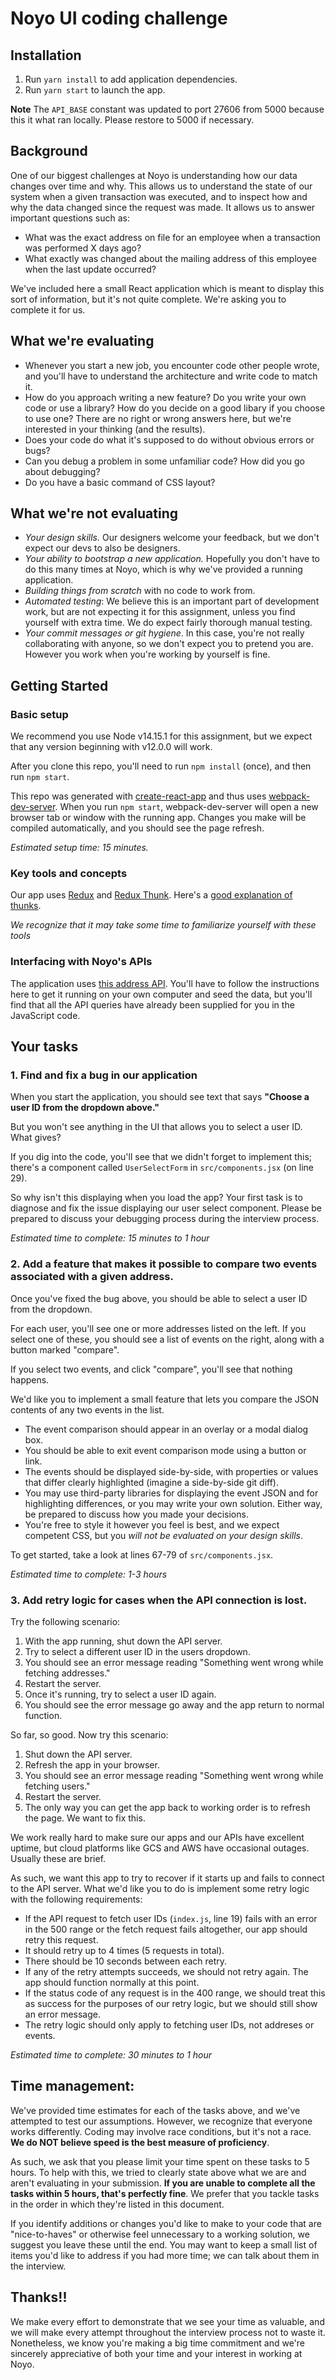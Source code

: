 # Noyo UI coding challenge

## Installation
1. Run `yarn install` to add application dependencies.
2. Run `yarn start` to launch the app.

**Note** The `API_BASE` constant was updated to port 27606 from 5000 because this it what ran locally. Please restore to 5000 if necessary.

## Background
One of our biggest challenges at Noyo is understanding how our data changes over time and why. This allows us to understand the state of our system when a given transaction was executed, and to inspect how and why the data changed since the request was made. It allows us to answer important questions such as:

* What was the exact address on file for an employee when a transaction was performed X days ago?
* What exactly was changed about the mailing address of this employee when the last update occurred?

We've included here a small React application which is meant to display this sort of information, but it's not quite complete. We're asking you to complete it for us.

## What we're evaluating
* Whenever you start a new job, you encounter code other people wrote, and you'll have to understand the architecture and write code to match it.
* How do you approach writing a new feature? Do you write your own code or use a library? How do you decide on a good libary if you choose to use one? There are no right or wrong answers here, but we're interested in your thinking (and the results).
* Does your code do what it's supposed to do without obvious errors or bugs?
* Can you debug a problem in some unfamiliar code? How did you go about debugging?
* Do you have a basic command of CSS layout?

## What we're not evaluating
* *Your design skills.* Our designers welcome your feedback, but we don't expect our devs to also be designers.
* *Your ability to bootstrap a new application.* Hopefully you don't have to do this many times at Noyo, which is why we've provided a running application.
* *Building things from scratch* with no code to work from.
* *Automated testing*: We believe this is an important part of development work, but are not expecting it for this assignment, unless you find yourself with extra time. We do expect fairly thorough manual testing.
* *Your commit messages or git hygiene*. In this case, you're not really collaborating with anyone, so we don't expect you to pretend you are. However you work when you're working by yourself is fine.



## Getting Started

### Basic setup
We recommend you use Node v14.15.1 for this assignment, but we expect that any version beginning with v12.0.0 will work.

 After you clone this repo, you'll need to run `npm install` (once), and then run
`npm start`. 

This repo was generated with [create-react-app](https://github.com/facebook/create-react-app) and thus uses [webpack-dev-server](https://github.com/webpack/webpack-dev-server).
When you run `npm start`, webpack-dev-server will open a new browser tab or window with the running app.
Changes you make will be compiled automatically, and you should see the page refresh.

*Estimated setup time: 15 minutes.*

### Key tools and concepts

Our app uses [Redux](https://redux.js.org/) and [Redux Thunk](https://github.com/reduxjs/redux-thunk). Here's a [good explanation of thunks](https://daveceddia.com/what-is-a-thunk/).

*We recognize that it may take some time to familiarize yourself with these tools*

### Interfacing with Noyo's APIs

The application uses [this address API](https://github.com/noyo-technologies/address-history-challenge). You'll have to follow the instructions here to get it running on your own computer and seed the data, but you'll find that all the API queries have already been supplied for you in the JavaScript code. 

## Your tasks
### 1. Find and fix a bug in our application
When you start the application, you should see text that says **"Choose a user ID from the dropdown above."**

But you won't see anything in the UI that allows you to select a user ID. What gives?

If you dig into the code, you'll see that we didn't forget to implement this; there's a component called `UserSelectForm` in `src/components.jsx` (on line 29).

So why isn't this displaying when you load the app? Your first task is to diagnose and fix the issue displaying our user select component. Please be prepared to discuss your debugging process during the interview process.

*Estimated time to complete: 15 minutes to 1 hour*



### 2. Add a feature that makes it possible to compare two events associated with a given address.
Once you've fixed the bug above, you should be able to select a user ID from the dropdown.

For each user, you'll see one or more addresses listed on the left. If you select one of these, you should see a list of events on the right, along with a button marked "compare".

If you select two events, and click "compare", you'll see that nothing happens.

We'd like you to implement a small feature that lets you compare the JSON contents of any two events in the list. 

- The event comparison should appear in an overlay or a modal dialog box. 
- You should be able to exit event comparison mode using a button or link.
- The events should be displayed side-by-side, with properties or values that differ clearly highlighted (imagine a side-by-side git diff).
- You may use third-party libraries for displaying the event JSON and for highlighting differences, or you may write your own solution. Either way, be prepared to discuss how you made your decisions.
- You're free to style it however you feel is best, and we expect competent CSS, but you *will not be evaluated on your design skills*.

To get started, take a look at lines 67-79 of `src/components.jsx`.

*Estimated time to complete: 1-3 hours*


### 3. Add retry logic for cases when the API connection is lost.

Try the following scenario:

1. With the app running, shut down the API server.
2. Try to select a different user ID in the users dropdown.
3. You should see an error message reading "Something went wrong while fetching addresses."
4. Restart the server.
5. Once it's running, try to select a user ID again.
6. You should see the error message go away and the app return to normal function.

So far, so good. Now try this scenario:

1. Shut down the API server.
2. Refresh the app in your browser.
3. You should see an error message reading "Something went wrong while fetching users."
4. Restart the server.
5. The only way you can get the app back to working order is to refresh the page. We want to fix this.

We work really hard to make sure our apps and our APIs have excellent uptime, but cloud platforms like GCS and AWS have occasional outages. Usually these are brief.

As such, we want this app to try to recover if it starts up and fails to connect to the API server. What we'd like you to do is implement some retry logic with the following requirements:

* If the API request to fetch user IDs (`index.js`, line 19) fails with an error in the 500 range or the fetch request fails altogether, our app should retry this request.
* It should retry up to 4 times (5 requests in total).
* There should be 10 seconds between each retry.
* If any of the retry attempts succeeds, we should not retry again. The app should function normally at this point.
* If the status code of any request is in the 400 range, we should treat this as success for the purposes of our retry logic, but we should still show an error message.
* The retry logic should only apply to fetching user IDs, not addreses or events.

*Estimated time to complete: 30 minutes to 1 hour*


## Time management:
We've provided time estimates for each of the tasks above, and we've attempted to test our assumptions. However, we recognize that everyone works differently. Coding may involve race conditions, but it's not a race. **We do NOT believe speed is the best measure of proficiency**.

As such, we ask that you please limit your time spent on these tasks to 5 hours. To help with this, we tried to clearly state above what we are and aren't evaluating in your submission. **If you are unable to complete all the tasks within 5 hours, that's perfectly fine**. We prefer that you tackle tasks in the order in which they're listed in this document.

If you identify additions or changes you'd like to make to your code that are "nice-to-haves" or otherwise feel unnecessary to a working solution, we suggest you leave these until the end. You may want to keep a small list of items you'd like to address if you had more time; we can talk about them in the interview.

## Thanks!!
We make every effort to demonstrate that we see your time as valuable, and we will make every attempt throughout the interview process not to waste it. Nonetheless, we know you're making a big time commitment and we're sincerely appreciative of both your time and your interest in working at Noyo.